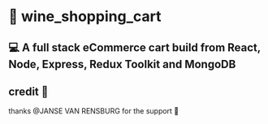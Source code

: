 #  🍷 wine_shopping_cart
## 💻 A full stack eCommerce cart build from React, Node, Express, Redux Toolkit and MongoDB

## credit 🥁
thanks @JANSE VAN RENSBURG for the support 💉
